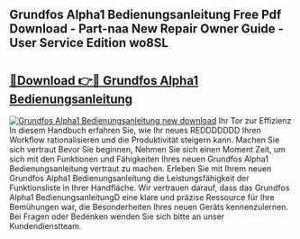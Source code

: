 ## Grundfos Alpha1 Bedienungsanleitung Free Pdf Download - Part-naa New Repair Owner Guide - User Service Edition wo8SL

# <h2><a href="http://df4b0tq.blite.top/?on=Grundfos+Alpha1+Bedienungsanleitung">🔗Download 👉🔴 Grundfos Alpha1 Bedienungsanleitung</a></h2>

[![Grundfos Alpha1 Bedienungsanleitung new download](https://i.imgur.com/lujVjoI.png)](http://df4b0tq.blite.top/?on=Grundfos+Alpha1+Bedienungsanleitung)
Ihr Tor zur Effizienz In diesem Handbuch erfahren Sie, wie Ihr neues REDDDDDDD Ihren Workflow rationalisieren und die Produktivität steigern kann. Machen Sie sich vertraut Bevor Sie beginnen, Nehmen Sie sich einen Moment Zeit, um sich mit den Funktionen und Fähigkeiten Ihres neuen Grundfos Alpha1 Bedienungsanleitung vertraut zu machen. Erleben Sie mit Ihrem neuen Grundfos Alpha1 Bedienungsanleitung die Leistungsfähigkeit der Funktionsliste in Ihrer Handfläche. Wir vertrauen darauf, dass das Grundfos Alpha1 BedienungsanleitungD eine klare und präzise Ressource für Ihre Bemühungen war, die Besonderheiten Ihres neuen Geräts kennenzulernen. Bei Fragen oder Bedenken wenden Sie sich bitte an unser Kundendienstteam.
